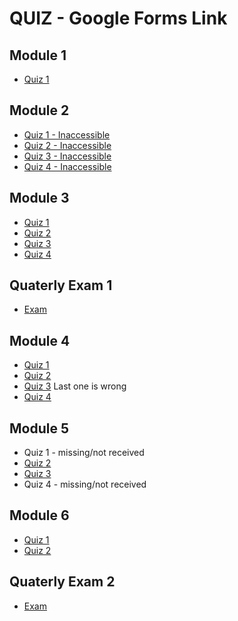 # QUIZ - Google Forms Link


## Module 1
- [Quiz 1](https://docs.google.com/forms/d/e/1FAIpQLScKTy2VLRZHFq7CS7wm2Dw2YUwPVtEzMJnGm0Lz7eSpyI2GFA/viewscore?viewscore=AE0zAgCQ-58wN1R2PkJo2q1jrtnFN2fvkYO00wmDtJTQHi2Zxejn9NXTqzab7DDZ5Q)

## Module 2
- [Quiz 1 - Inaccessible](https://docs.google.com/forms/d/e/1FAIpQLSf_n9zMZuIKGVDF-FCyB45lNK1yX7kTJmIdSV1TKH5leTTunw/closedform)
- [Quiz 2 - Inaccessible](https://docs.google.com/forms/d/e/1FAIpQLSefKGFaxU00WSClynsZrjOucuJHZZT23wsXEJ53hnoUQUbVkA/closedform)
- [Quiz 3 - Inaccessible](https://docs.google.com/forms/d/e/1FAIpQLSefKGFaxU00WSClynsZrjOucuJHZZT23wsXEJ53hnoUQUbVkA/closedform)
- [Quiz 4 - Inaccessible](https://forms.gle/wy1sBt7BXLGvT9K88)

## Module 3
- [Quiz 1](https://docs.google.com/forms/d/e/1FAIpQLSck0SwqGsOGNFbXeimt4sDfpiOpV5GtPkOOgz8jvi1qG5ylIA/viewscore?viewscore=AE0zAgBU91XSlYWW296WIOonaWFifHcLOqiQnnp56Ij12ExS49ICNbiARKEWssaNgQ)
- [Quiz 2](https://docs.google.com/forms/d/e/1FAIpQLSde7ZKVC16M8ak4hNSH-cQOIZyBCzKeIUrH7LQebabZ3a0LdA/viewscore?viewscore=AE0zAgBO6_PwP1r1TremxoyU-K648kSwh1P9MTOZ9Z2fjh373ZKL5hAYztKxeQZ5eQ)
- [Quiz 3](https://docs.google.com/forms/d/e/1FAIpQLSfG4SywERNgCR2lbp8GCusBaiaZfKC9MvhMUvT5_wI38trx5w/viewscore?viewscore=AE0zAgAjJUAIyR90yILpKPq62IjVp9DyTRJ0fi17G7VMbl4B0SqcCIR2VDICorioQg)
- [Quiz 4](https://docs.google.com/forms/d/e/1FAIpQLSfKr7E9NV1v0UrlvS6-VH6ZPGpB-ThYzzcUorNLhFKfwcmSSw/viewscore?viewscore=AE0zAgDtmcoBV1SPPwPtGMYU5a4KRdrdXkyn5b62mV08f-63b-RN9FhqIHlLbima8A)

## Quaterly Exam 1
- [Exam](https://docs.google.com/forms/d/e/1FAIpQLSez4EJSgS0b791FIcnTQkTbWd9SoCzzQ1OYT0FfxDORCn_JDg/viewform)

## Module 4
- [Quiz 1](https://docs.google.com/forms/d/e/1FAIpQLSerpJbC-RhUXJFc467Uvj6LR5x0MalZ7ZnsescDswfHlC3IPw/viewscore?viewscore=AE0zAgCvwL8gIe_FCyP7FKo0pNexrDz60phUNwsx-iJnJ744tzakyH5PML31nSo3zQ)
- [Quiz 2](https://docs.google.com/forms/d/e/1FAIpQLSdrgSjjR7nR5ItTHxlvvFPRgBv9DCWkIf7niR68Xk4-GtfaxQ/viewscore?viewscore=AE0zAgCnJWebPxE2Oj8vkEPafjsspa8V3B8DoKXdK3by9mn3qP-ngFsxnu5_DUlmaw)
- [Quiz 3](https://github.com/kowsiknd/FMML-Labs/blob/main/Quiz/Module%204%20Quiz%203%20-%20FMML%202021%20Quiz.pdf) Last one is wrong
- [Quiz 4](https://github.com/kowsiknd/FMML-Labs/blob/main/Quiz/Support%20Vector%20Machines%20-%20FMML%202021%20Quiz.pdf)

## Module 5
- Quiz 1 - missing/not received
- [Quiz 2](https://github.com/kowsiknd/FMML-Labs/blob/main/Quiz/Module%205%20Quiz%202%20-%20FMML%202021%20Quiz.pdf)
- [Quiz 3](https://github.com/kowsiknd/FMML-Labs/blob/main/Quiz/Module%205%20Quiz%203%20-%20FMML%202021%20Quiz.pdf)
- Quiz 4 - missing/not received

## Module 6
- [Quiz 1](https://docs.google.com/forms/d/e/1FAIpQLSelE8HZTX0sPCN6UyNOmUYvwG80dKDLhrbaGIRhpfpAunKAcw/viewform)
- [Quiz 2](https://docs.google.com/forms/d/e/1FAIpQLSczexL-tnTdBwh3biLbonKj5wHQq6bbCLXvGB_7xMRBDNiaGg/viewform)

## Quaterly Exam 2
- [Exam](https://docs.google.com/forms/d/e/1FAIpQLSe2V900MF5PPqx36NJY-kK24GktyVCKvoTwFjhxkI5Wb458Rg/viewform)


